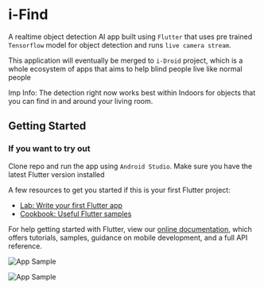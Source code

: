 # i-Find

A realtime object detection AI app built using `Flutter` that uses pre trained `Tensorflow` model for object detection and runs `live camera stream`.

This application will eventually be merged to `i-Droid` project, which is a whole ecosystem of apps that aims to help blind people live like normal people

Imp Info: The detection right now works best within Indoors for objects that you can find in and around your living room.

## Getting Started

### If you want to try out

Clone repo and run the app using `Android Studio`.
Make sure you have the latest Flutter version installed


A few resources to get you started if this is your first Flutter project:

- [Lab: Write your first Flutter app](https://flutter.dev/docs/get-started/codelab)
- [Cookbook: Useful Flutter samples](https://flutter.dev/docs/cookbook)

For help getting started with Flutter, view our
[online documentation](https://flutter.dev/docs), which offers tutorials,
samples, guidance on mobile development, and a full API reference.


![App Sample](../main/assets/sample_file_1.jpg)

![App Sample](../main/assets/sample_file_2.jpg)
